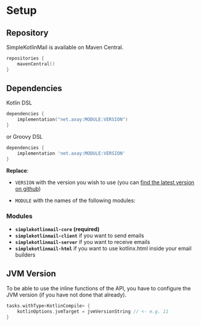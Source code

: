 # Setup

## Repository

SimpleKotlinMail is available on Maven Central.

```kotlin
repositories {
    mavenCentral()
}
```

## Dependencies

Kotlin DSL

```kotlin
dependencies {
    implementation("net.axay:MODULE:VERSION")
}
```

or Groovy DSL

```groovy
dependencies {
    implementation 'net.axay:MODULE:VERSION'
}
```

**Replace**:

- `VERSION` with the version you wish to use (you
  can [find the latest version on github](https://github.com/bluefireoly/SimpleKotlinMail/releases))

- `MODULE` with the names of the following modules:

### Modules

- **`simplekotlinmail-core`** **(required)**
- **`simplekotlinmail-client`** if you want to send emails
- **`simplekotlinmail-server`** if you want to receive emails
- **`simplekotlinmail-html`** if you want to use kotlinx.html inside your email builders

## JVM Version

To be able to use the inline functions of the API, you have to configure the JVM version (if you have not done that
already).

```kotlin
tasks.withType<KotlinCompile> {
    kotlinOptions.jvmTarget = jvmVersionString // <- e.g. 11
}
```

